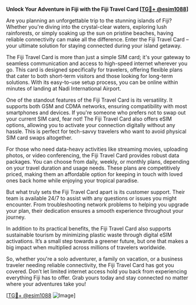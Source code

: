**Unlock Your Adventure in Fiji with the Fiji Travel Card [[TG💪+ @esim1088](https://t.me/s/esim1088)]**

Are you planning an unforgettable trip to the stunning islands of Fiji? Whether you're diving into the crystal-clear waters, exploring lush rainforests, or simply soaking up the sun on pristine beaches, having reliable connectivity can make all the difference. Enter the Fiji Travel Card – your ultimate solution for staying connected during your island getaway.

The Fiji Travel Card is more than just a simple SIM card; it's your gateway to seamless communication and access to high-speed internet wherever you go. This card is designed specifically for travelers, offering flexible plans that cater to both short-term visitors and those looking for long-term solutions. With its easy-to-use setup process, you can be online within minutes of landing at Nadi International Airport.

One of the standout features of the Fiji Travel Card is its versatility. It supports both GSM and CDMA networks, ensuring compatibility with most smartphones and devices. If you're someone who prefers not to swap out your current SIM card, fear not! The Fiji Travel Card also offers eSIM options, allowing you to activate your connection digitally without any hassle. This is perfect for tech-savvy travelers who want to avoid physical SIM card swaps altogether.

For those who need data-heavy activities like streaming movies, uploading photos, or video conferencing, the Fiji Travel Card provides robust data packages. You can choose from daily, weekly, or monthly plans, depending on your travel duration and usage needs. These plans are competitively priced, making them an affordable option for keeping in touch with loved ones back home while enjoying your tropical paradise.

But what truly sets the Fiji Travel Card apart is its customer support. Their team is available 24/7 to assist with any questions or issues you might encounter. From troubleshooting network problems to helping you upgrade your plan, their dedication ensures a smooth experience throughout your journey.

In addition to its practical benefits, the Fiji Travel Card also supports sustainable tourism by minimizing plastic waste through digital eSIM activations. It’s a small step towards a greener future, but one that makes a big impact when multiplied across millions of travelers worldwide.

So, whether you're a solo adventurer, a family on vacation, or a business traveler needing reliable connectivity, the Fiji Travel Card has got you covered. Don’t let limited internet access hold you back from experiencing everything Fiji has to offer. Grab yours today and stay connected no matter where your adventures take you!

[[TG💪+ @esim1088](https://t.me/s/esim1088) ![Image](https://i.postimg.cc/Y0z9fWf4/image.png)]